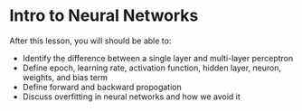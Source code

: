 # Intro to Neural Networks

After this lesson, you will should be able to:

- Identify the difference between a single layer and multi-layer perceptron
- Define epoch, learning rate, activation function, hidden layer, neuron, weights, and bias term
- Define forward and backward propogation
- Discuss overfitting in neural networks and how we avoid it
